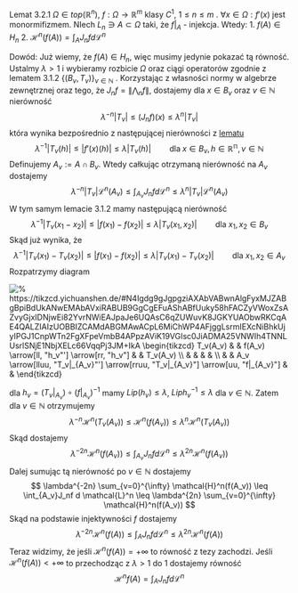 Lemat 3.2.1
$\Omega \in top(\mathbb{R}^n)$, $f: \Omega \rightarrow \mathbb{R}^m$ klasy $C^1$, $1 \leq n \leq m$ . $\forall x \in \Omega: f'(x)$ jest monormifizmem. NIech $L_n \ni A \subset \Omega$ taki, że $f|_A$ - injekcja. Wtedy:
	1. $f(A) \in H_n$
	2. $\mathcal{H}^n(f(A)) = \int_A J_nfd \mathcal{L}^n$ 

Dowód:
Już wiemy, że $f(A) \in H_n$, więc musimy jedynie pokazać tą równość. Ustalmy $\lambda > 1$ i wybieramy rozbicie $\Omega$ oraz ciągi operatorów zgodnie z lematem 3.1.2 $\{(B_v, T_v)\}_{v \in \mathbb{N}}$ . Korzystając z własności normy w algebrze zewnętrznej oraz tego, że $J_nf = \|\bigwedge_nf\|$, dostajemy dla $x \in B_v$ oraz $v \in \mathbb{N}$ nierówność $$
	\lambda^{-n}|T_v| \leq (J_nf)(x) \leq \lambda^n|T_v|
$$
która wynika bezpośrednio z następującej nierówności z [lematu](part3/continuous_func_properties/cover_with_local_bounds) $$
	\lambda^{-1}|T_v(h)| \leq |f'(x)(h)| \leq \lambda|T_v(h)| \quad\quad  \text{dla} \; x \in B_v, h \in \mathbb{R^n}, v \in \mathbb{N}
$$
Definujemy $A_v := A \cap B_v$. Wtedy całkując otrzymaną nierówność na $A_v$ dostajemy $$
	\lambda^{-n}|T_v|\mathcal{L}^n(A_v) \leq \int_{A_v}J_nf d \mathcal{L}^n \leq \lambda^n |T_v| \mathcal{L}^n(A_v)
$$
W tym samym lemacie 3.1.2 mamy następującą nierówność $$
	\lambda^{-1}|T_v(x_1 - x_2)| \leq |f(x_1) - f(x_2)| \leq \lambda |T_v(x_1, x_2)| \quad \quad \text{dla } x_1,x_2 \in B_v  
$$
Skąd już wynika, że $$
	\lambda^{-1}|T_v(x_1) - T_v(x_2)| \leq |f(x_1) - f(x_2)| \leq \lambda|T_v(x_1) - T_v(x_2)| \quad \quad \text{dla } x_1, x_2 \in A_v
$$
Rozpatrzymy diagram

<img align="center" src="https://i.upmath.me/svg/%0A%25%20https%3A%2F%2Ftikzcd.yichuanshen.de%2F%23N4Igdg9gJgpgziAXAbVABwnAlgFyxMJZABgBpiBdUkANwEMAbAVxiRABUB9GgCgEFuAShABfUuky58hFACZyVWoxZsAZvyGjxIDNjwEi82YvrNWiEAJpaJe6UQAsC6qZUWuvK8JGKYUAObwRKCqAE4QALZIAIzUOBBIZCAMdABGMAwACpL6MiChWP4AFjggLsrmIEXcNiBhkUjyIPGJ1CnpWTn2FgXFpeVmbB4APpzAViK19VGIsc0JiADMA25VNWIh4TNNLUsrlSNjE1NbjXELc66VqqPj3JM%2BIkA%0A%5Cbegin%7Btikzcd%7D%0AT_v(A_v)%20%26%20%20%26%20f(A_v)%20%5Carrow%5Bll%2C%20%22h_v%22'%5D%20%5Carrow%5Brr%2C%20%22h_v%22%5D%20%20%20%20%20%20%20%20%20%20%20%20%20%20%20%20%20%20%20%20%20%20%20%20%20%20%20%20%20%20%20%20%20%20%20%20%20%20%20%26%20%20%26%20T_v(A_v)%20%5C%5C%0A%20%20%20%20%20%20%20%20%20%26%20%20%26%20%20%20%20%20%20%20%20%20%20%20%20%20%20%20%20%20%20%20%20%20%20%20%20%20%20%20%20%20%20%20%20%20%20%20%20%20%20%20%20%20%20%20%20%20%20%20%20%20%20%20%20%20%20%20%20%20%20%20%20%20%20%20%20%20%20%20%20%20%20%20%20%20%20%20%20%20%20%20%20%20%20%20%26%20%20%26%20%20%20%20%20%20%20%20%20%20%5C%5C%0A%20%20%20%20%20%20%20%20%20%26%20%20%26%20A_v%20%5Carrow%5Blluu%2C%20%22T_v%7C_%7BA_v%7D%22'%5D%20%5Carrow%5Brruu%2C%20%22T_v%7C_%7BA_v%7D%22%5D%20%5Carrow%5Buu%2C%20%22f%7C_%7BA_v%7D%22%5D%20%26%20%20%26%20%20%20%20%20%20%20%20%20%0A%5Cend%7Btikzcd%7D%0A" alt="
% https://tikzcd.yichuanshen.de/#N4Igdg9gJgpgziAXAbVABwnAlgFyxMJZABgBpiBdUkANwEMAbAVxiRABUB9GgCgEFuAShABfUuky58hFACZyVWoxZsAZvyGjxIDNjwEi82YvrNWiEAJpaJe6UQAsC6qZUWuvK8JGKYUAObwRKCqAE4QALZIAIzUOBBIZCAMdABGMAwACpL6MiChWP4AFjggLsrmIEXcNiBhkUjyIPGJ1CnpWTn2FgXFpeVmbB4APpzAViK19VGIsc0JiADMA25VNWIh4TNNLUsrlSNjE1NbjXELc66VqqPj3JM+IkA
\begin{tikzcd}
T_v(A_v) &amp;  &amp; f(A_v) \arrow[ll, &quot;h_v&quot;'] \arrow[rr, &quot;h_v&quot;]                                       &amp;  &amp; T_v(A_v) \\
         &amp;  &amp;                                                                                   &amp;  &amp;          \\
         &amp;  &amp; A_v \arrow[lluu, &quot;T_v|_{A_v}&quot;'] \arrow[rruu, &quot;T_v|_{A_v}&quot;] \arrow[uu, &quot;f|_{A_v}&quot;] &amp;  &amp;         
\end{tikzcd}
" />



dla $h_v = (T_v|_{A_v}) \circ (f|_{A_v})^{-1}$ mamy $Lip(h_v) \leq \lambda$, $Lip h_v^{-1} \leq \lambda$ dla $v \in \mathbb{N}$. Zatem dla $v \in \mathbb{N}$ otrzymujemy $$
	\lambda^{-n} \mathcal{H}^n(T_v(A_v)) \leq \mathcal{H}^n(f(A_v)) \leq \lambda^n \mathcal{H}^n(T_v(A_v))
$$
Skąd dostajemy $$
	\lambda^{-2n}\mathcal{H}^n(f(A_v)) \leq \int_{A_v}J_nf d \mathcal{L}^n \leq \lambda^{2n} \mathcal{H}^n(f(A_v))
$$
Dalej sumując tą nierówność po $v \in \mathbb{N}$ dostajemy $$
	\lambda^{-2n} \sum_{v=0}^{\infty} \mathcal{H}^n(f(A_v)) \leq \int_{A_v}J_nf d \mathcal{L}^n \leq \lambda^{2n} \sum_{v=0}^{\infty} \mathcal{H}^n(f(A_v))
$$
Skąd na podstawie injektywności $f$ dostajemy $$
	\lambda^{-2n}\mathcal{H}^n(f(A)) \leq \int_{A}J_nf d \mathcal{L}^n \leq \lambda^{2n} \mathcal{H}^n(f(A))
$$
Teraz widzimy, że jeśli $\mathcal{H}^n(f(A)) = +\infty$ to równość z tezy zachodzi. Jeśli $\mathcal{H}^n(f(A)) < +\infty$ to przechodząc z $\lambda > 1$ do $1$ dostajemy równość $$
	\mathcal{H}^n{f(A)} = \int_A J_nf d\mathcal{L}^n
$$